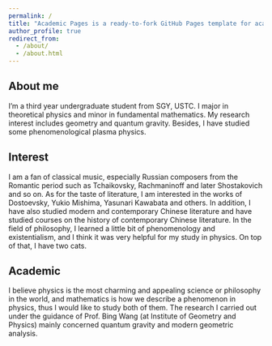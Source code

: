 ```yaml
---
permalink: /
title: "Academic Pages is a ready-to-fork GitHub Pages template for academic personal websites"
author_profile: true
redirect_from: 
  - /about/
  - /about.html
---
```

About me
-----
I’m a third year undergraduate student from SGY, USTC. I major in theoretical physics and minor in fundamental mathematics. My research interest includes geometry and quantum gravity. Besides, I have studied some phenomenological plasma physics.

Interest
-----
I am a fan of classical music, especially Russian composers from the Romantic period such as Tchaikovsky, Rachmaninoff and later Shostakovich and so on. As for the taste of literature, I am interested in the works of Dostoevsky, Yukio Mishima, Yasunari Kawabata and others. In addition, I have also studied modern and contemporary Chinese literature and have studied courses on the history of contemporary Chinese literature. In the field of philosophy, I learned a little bit of phenomenology and existentialism, and I think it was very helpful for my study in physics. On top of that, I have two cats.

Academic
-----
I believe physics is the most charming and appealing science or philosophy in the world, and mathematics is how we describe a phenomenon in physics, thus I would like to study both of them. The research I carried out under the guidance of Prof. Bing Wang (at Institute of Geometry and Physics) mainly concerned quantum gravity and modern geometric analysis.
